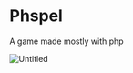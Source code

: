 # Phspel
A game made mostly with php

![Untitled](https://user-images.githubusercontent.com/79308836/214293427-53db7047-ef01-4529-a0aa-a36baacf2c20.png)
